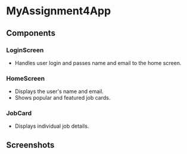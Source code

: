 # MyAssignment4App

## Components

### LoginScreen
- Handles user login and passes name and email to the home screen.

### HomeScreen
- Displays the user's name and email.
- Shows popular and featured job cards.

### JobCard
- Displays individual job details.

## Screenshots
![]()
![]()

